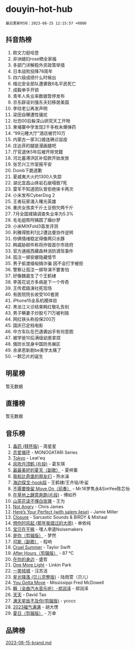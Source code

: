 # douyin-hot-hub

`最后更新时间：2023-08-15 12:15:57 +0800`

## 抖音热榜

1. 欧文力挺哈登
1. 非洲媳妇rose晒全家福
1. 多部门详解稳外资政策举措
1. 日本战败投降78周年
1. 四六级成绩什么时候出
1. 缅北安全部队遭袭致6名平民死亡
1. 成毅单手开锁
1. 青年人失业率数据暂停发布
1. 京东辟谣刘强东夫妇移居美国
1. 李玟老公再发声明
1. 梁田自曝遭性骚扰
1. 社恐00后躲深山研究天工开物
1. 柬埔寨中学发现2千多枚未爆弹药
1. “99元睡大厅”酒店被罚10万
1. 内蒙古一家3口接连确诊鼠疫
1. 庄达菲的腿是漫画腿吧
1. 厅官退休5年后被开除党籍
1. 河北蓄滞洪区补偿款开始发放
1. 张艺兴工作室报平安
1. Doinb下跪道歉
1. 夏威夷大火约1300人失踪
1. 湖北宜昌山体岩石崩塌致7死
1. 雷军不知道团队曾拒绝徕卡两次
1. 小米发布CyberDog 2
1. 王者玩家涌入曙光英雄
1. 重庆女孩卖千斤土豆倒欠两千斤
1. 7月全国城镇调查失业率为5.3%
1. 毛毛姐帮阿姨圆了婚纱梦
1. 小米MIXFold3首发评测
1. 利雅得胜利1比2遭达曼协作逆转
1. 你俩情绪稳定得像两只水豚
1. 韩威胁邮件称将炸毁首尔市政府
1. 官方通报西藏森林消防酒驾事件
1. 孤注一掷安娜隐藏情节
1. 男子偷渡缅甸搞诈骗 因不会打字被拒
1. 警察让孤注一掷导演不要害怕
1. 好像魏晨生了个王鹤棣
1. 李莲花说方多病是下一个传奇
1. 王传君路演社死现场
1. 有医院院长收受100套房
1. iPhone15全系机模体验
1. 黑龙江义诊结束韩红敬礼告别
1. 男子瞒妻子炒股亏71万被判赔
1. 网红铁头称投保200万
1. 国庆已定档电影
1. 中方车队在巴遇袭凶手有何意图
1. 被学爸10后满级幼崽拿捏
1. 俄防长现身中国防务展区
1. 余承恩新剧be美学太痛了
1. 一颗芯片的诞生

## 明星榜

暂无数据

## 直播榜

暂无数据

## 音乐榜

1. [毒药 (释怀版)](https://sf3-cdn-tos.douyinstatic.com/obj/tos-cn-ve-2774/oYILMEAzspdZBIzy4frJNB8ZHPHWAhiwowd4Ad) - 周星星
1. [恋爱循环](https://sf6-cdn-tos.douyinstatic.com/obj/tos-cn-ve-2774/70a85ab2fc594510b47ea8fc36cd6d71) - MONOGATARI Series
1. [Tokyo](https://sf3-cdn-tos.douyinstatic.com/obj/tos-cn-ve-2774/5f21df8a314c4ab5912718c2182fe25f) - Leat'eq
1. [风吹丹顶鹤 (片段)](https://sf3-cdn-tos.douyinstatic.com/obj/tos-cn-ve-2774/oImDzeJM2hbnVCfbAag5NbDteaFzOGbY334A4I) - 葛东琪
1. [最最美好的夏天（副歌）](https://sf6-cdn-tos.douyinstatic.com/obj/tos-cn-ve-2774/o4FMghDLZkPIkCutdrsXlbTHcaZztBfeCp9AFS) - 夏梓薰
1. [我和比奇堡的朋友们](https://sf6-cdn-tos.douyinstatic.com/obj/tos-cn-ve-2774/f0505db981ea4a6d91453a15924a82aa) - 热水澡
1. [海边探戈-hook段](https://sf6-cdn-tos.douyinstatic.com/obj/tos-cn-ve-2774/o4bvQg5wnw7PkBDSgDbfCoY7l8rSCkBtsP4Zf5) - 王鹤棣/王齐铭/朴鲨
1. [不需要挽留 Move On（前奏）](https://sf3-cdn-tos.douyinstatic.com/obj/tos-cn-ve-2774/ooCBhgCCkF4nExzQL9WZSUbitfA8IsDkgQIYhe) - Mr.16罗隽永&SimYee陈芯怡
1. [在草地上肆意奔跑(片段)](https://sf3-cdn-tos.douyinstatic.com/obj/tos-cn-ve-2774/8831d494742f45dabdfa8adb8b817259) - 傅如乔
1. [山茶花读不懂白玫瑰](https://sf3-cdn-tos.douyinstatic.com/obj/tos-cn-ve-2774/osfn8B7DktrRHEPJgPCfDbw7QDQEkwC16BxZg9) - 王为
1. [Not Angry](https://sf6-cdn-tos.douyinstatic.com/obj/tos-cn-ve-2774/651f30a826dc43cbb6becf6b048f9541) - Chris James
1. [Here’s Your Perfect (with salem ilese)](https://sf6-cdn-tos.douyinstatic.com/obj/tos-cn-ve-2774/076b1576c6c546598f803fe53da388a7) - Jamie Miller
1. [Closure](https://sf6-cdn-tos.douyinstatic.com/obj/tos-cn-ve-2774/84f7422b29f94b78a5f3b0386275db35) - Sarcastic Sounds & BIRDY & Mishaal
1. [想你时风起 (那年我错过的大雨)](https://sf3-cdn-tos.douyinstatic.com/obj/tos-cn-ve-2774/ooR7G8ftDMzIgnxa0HbReM4CZ74qknQABLtHB1) - 单依纯
1. [宝贝在干嘛](https://sf3-cdn-tos.douyinstatic.com/obj/tos-cn-ve-2774/okW4hBCfJI5B2ZEgTCtikhMW7IafzNrBQIYkpJ) - 嘿人李逵Noisemakers
1. [是你（剪辑版）](https://sf6-cdn-tos.douyinstatic.com/obj/tos-cn-ve-2774/46019dae783c4c969944217fe1cfafc4) - 梦然
1. [可能（副歌）](https://sf3-cdn-tos.douyinstatic.com/obj/tos-cn-ve-2774/cde1731888894259b333569393c2fb51) - 程响
1. [Cruel Summer](https://sf3-cdn-tos.douyinstatic.com/obj/tos-cn-ve-2774/b35ad770e6d4495abefaa493fa46b555) - Taylor Swift
1. [After Hours（剪辑版）](https://sf6-cdn-tos.douyinstatic.com/obj/tos-cn-ve-2774/owgWztApWhImMFMpyEyQfAIyIusRBioqSgWk7T) - 87 ℃
1. [在你的身边](https://sf6-cdn-tos.douyinstatic.com/obj/tos-cn-ve-2774/9dce2ee6c9f84c17a6d68458730d7ae8) - 盛哲
1. [One More Light](https://sf6-cdn-tos.douyinstatic.com/obj/tos-cn-ve-2774/okIBCInhecoGOE5h6ZvqCBYtfXCIMQEbgkRKgD) - Linkin Park
1. [ 一笑倾城](https://sf3-cdn-tos.douyinstatic.com/obj/tos-cn-ve-2774/cb539248cc6e4add8fdc39683808c267) - 汪苏泷
1. [星光降落 (贝儿完整版)](https://sf3-cdn-tos.douyinstatic.com/obj/tos-cn-ve-2774/okwB9hAwyAtsFFkFBzAX1hOOfQuIoMNs0W2Mwr) - 陆雨萱（贝儿）
1. [You Gotta Move](https://sf6-cdn-tos.douyinstatic.com/obj/tos-cn-ve-2774/a2b672af67514106b25cdfd6f1a8aad2) - Mississippi Fred McDowell
1. [瞬（全曲汽水音乐听）-郑润泽](https://sf6-cdn-tos.douyinstatic.com/obj/tos-cn-ve-2774/o4Vb9eJZClCZTnRQYy0BRSeHGrDtrkrQgIBvQt) - 郑润泽
1. [天天](https://sf6-cdn-tos.douyinstatic.com/obj/tos-cn-ve-2774/6b075c4856e34a60a1ef022c4a80dec5) - David Tao
1. [满天星辰不及你(剪辑版)](https://sf6-cdn-tos.douyinstatic.com/obj/tos-cn-ve-2774/967cfdb40fa94d60af1ae47c8dc174f0) - ycccc
1. [2023福气满满](https://sf6-cdn-tos.douyinstatic.com/obj/tos-cn-ve-2774/ocebsi6kbCVkBMAcDJkqdZpBQMubYSQetK2gQn) - 胡大愣
1. [夏日（剪辑版）](https://sf3-cdn-tos.douyinstatic.com/obj/tos-cn-ve-2774/b2ca8dc688424728a4e78eb024bdddd8) - 万幸

## 品牌榜

[2023-08-15-brand.md](2023-08-15-brand.md)
